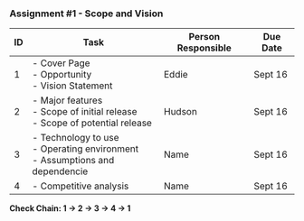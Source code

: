 ### Assignment #1 - Scope and Vision
| ID | Task                                                                                    | Person Responsible| Due Date  |
|----|-----------------------------------------------------------------------------------------|------------------|------------|
| 1  | - Cover Page <br> - Opportunity <br> - Vision Statement                                 | Eddie             | Sept 16    | 
| 2  | - Major features <br> - Scope of initial release <br> - Scope of potential release      | Hudson           | Sept 16    |
| 3  | - Technology to use <br> - Operating environment <br> - Assumptions and dependencie     | Name             | Sept 16    |
| 4  | - Competitive analysis                                                                  | Name             | Sept 16    |

**Check Chain: 1 → 2 → 3 → 4 → 1**
